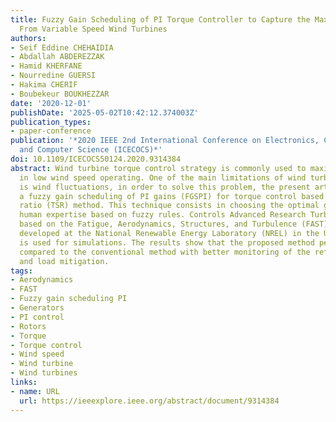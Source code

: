 ```yaml
---
title: Fuzzy Gain Scheduling of PI Torque Controller to Capture the Maximum Power
  From Variable Speed Wind Turbines
authors:
- Seif Eddine CHEHAIDIA
- Abdallah ABDEREZZAK
- Hamid KHERFANE
- Nourredine GUERSI
- Hakima CHERIF
- Boubekeur BOUKHEZZAR
date: '2020-12-01'
publishDate: '2025-05-02T10:42:12.374003Z'
publication_types:
- paper-conference
publication: '*2020 IEEE 2nd International Conference on Electronics, Control, Optimization
  and Computer Science (ICECOCS)*'
doi: 10.1109/ICECOCS50124.2020.9314384
abstract: Wind turbine torque control strategy is commonly used to maximize energy
  in low wind speed operating. One of the main limitations of wind turbine control
  is wind fluctuations, in order to solve this problem, the present article represents
  a fuzzy gain scheduling of PI gains (FGSPI) for torque control based on tip-speed
  ratio (TSR) method. This technique consists in choosing the optimal gains by using
  human expertise based on fuzzy rules. Controls Advanced Research Turbine (CART)
  based on the Fatigue, Aerodynamics, Structures, and Turbulence (FAST) simulator
  developed at the National Renewable Energy Laboratory (NREL) in the United States
  is used for simulations. The results show that the proposed method performs well
  compared to the conventional method with better monitoring of the reference speed
  and load mitigation.
tags:
- Aerodynamics
- FAST
- Fuzzy gain scheduling PI
- Generators
- PI control
- Rotors
- Torque
- Torque control
- Wind speed
- Wind turbine
- Wind turbines
links:
- name: URL
  url: https://ieeexplore.ieee.org/abstract/document/9314384
---
```

